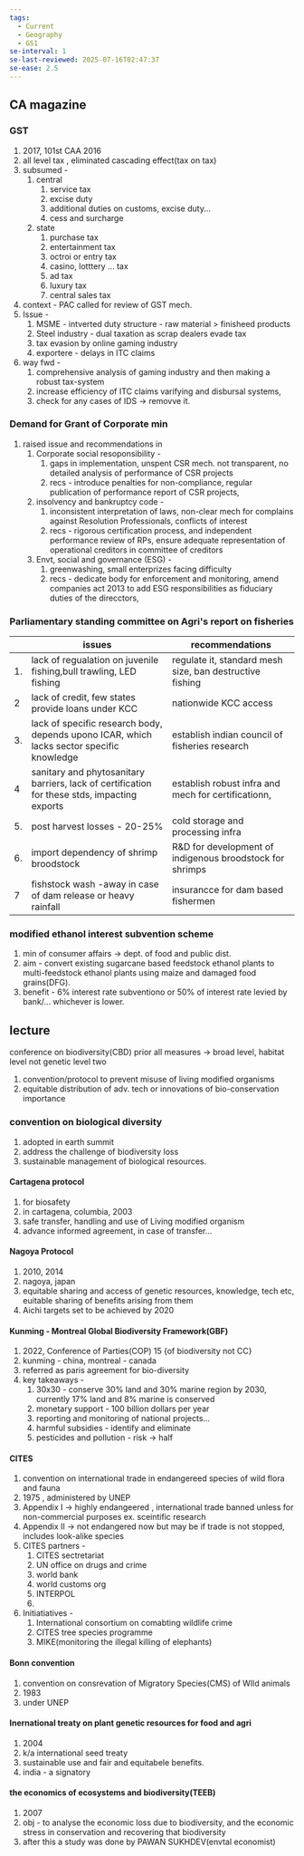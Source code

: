 ```yaml
---
tags:
  - Current
  - Geography
  - GS1
se-interval: 1
se-last-reviewed: 2025-07-16T02:47:37
se-ease: 2.5
---
```


## CA magazine
### GST 
1. 2017, 101st CAA 2016
2. all level tax , eliminated cascading effect(tax on tax)
3. subsumed - 
	1. central 
		1. service tax
		2. excise duty
		3. additional duties on customs, excise duty...
		4. cess and surcharge
	2. state
		1. purchase tax
		2. entertainment tax
		3. octroi or entry tax
		4. casino, lotttery ... tax
		5. ad tax
		6. luxury tax
		7. central sales tax
4. context - PAC called for review of GST mech.
5. Issue - 
	1. MSME - intverted duty structure - raw material > finisheed products
	2. Steel industry - dual taxation as scrap dealers evade tax
	3. tax evasion by online gaming industry
	4. exportere - delays in ITC claims
6. way fwd - 
	1. comprehensive analysis of gaming industry and then making a robust tax-system
	2. increase efficiency of ITC claims varifying and disbursal systems, 
	3. check for any cases of IDS -> removve it.
### Demand for Grant of Corporate min
1. raised issue and recommendations in 
	1. Corporate social resoponsibility - 
		1. gaps in implementation, unspent CSR mech. not transparent, no detailed analysis of performance of CSR projects
		2. recs - introduce penalties for non-compliance, regular publication of performance report of CSR projects, 
	2. insolvency and bankruptcy code - 
		1. inconsistent interpretation of laws, non-clear mech for complains against Resolution Professionals, conflicts of interest
		2. recs - rigorous certification process, and independent performance review of RPs, ensure adequate representation of operational creditors in committee of creditors
	3. Envt, social and governance (ESG) - 
		1. greenwashing, small enterprizes facing difficulty
		2. recs - dedicate body for enforcement and monitoring, amend companies act 2013 to add ESG responsibilities as fiduciary duties of the direcctors, 
### Parliamentary standing committee on Agri's report on fisheries

|     | issues                                                                                       | recommendations                                           |
| --- | -------------------------------------------------------------------------------------------- | --------------------------------------------------------- |
| 1.  | lack of regualation on juvenile fishing,bull trawling, LED fishing                           | regulate it, standard mesh size, ban destructive fishing  |
| 2   | lack of credit, few states provide loans under KCC                                           | nationwide KCC access                                     |
| 3.  | lack of specific research body, depends upono ICAR, which lacks sector specific knowledge    | establish indian council of fisheries research            |
| 4   | sanitary and phytosanitary barriers, lack of certification for these stds, impacting exports | establish robust infra and mech for certificationn,       |
| 5.  | post harvest losses - 20-25%                                                                 | cold storage and processing infra                         |
| 6.  | import dependency of shrimp broodstock                                                       | R&D for development of indigenous  broodstock for shrimps |
| 7   | fishstock wash -away in case of dam release or heavy rainfall                                | insurancce for dam based fishermen                        |

### modified ethanol interest subvention scheme
1. min of consumer affairs -> dept. of food and public dist.
2. aim - convert existing sugarcane based feedstock ethanol plants to multi-feedstock ethanol plants using maize and damaged food grains(DFG).
3. benefit - 6% interest rate subventiono or 50% of interest rate levied by bank/... whichever is lower.

## lecture
conference on biodiversity(CBD)
prior all measures -> broad level, habitat level not genetic level
two
1. convention/protocol to prevent misuse of living modified organisms
2. equitable distribution of adv. tech or innovations of bio-conservation importance

### convention on biological diversity
1. adopted in earth summit
2. address the challenge of biodiversity loss
3. sustainable management of biological resources.

#### Cartagena protocol
1. for biosafety 
2. in cartagena, columbia, 2003
3. safe transfer, handling and use of Living modified organism
4. advance informed agreement, in case of transfer...
#### Nagoya Protocol
1. 2010, 2014
2. nagoya, japan
3. equitable sharing and access of genetic resources, knowledge, tech etc, euitable sharing of benefits arising from them
4. Aichi targets set to be achieved by 2020
#### Kunming - Montreal Global Biodiversity Framework(GBF)
1. 2022, Conference of Parties(COP) 15 {of biodiversity not CC}
2. kunming - china, montreal - canada
3. referred as paris agreement for bio-diversity
4. key takeaways - 
	1. 30x30 - conserve 30% land and 30% marine region by 2030, currently 17% land and 8% marine is conserved
	2. monetary support - 100 billion dollars per year
	3. reporting and monitoring of national projects...
	4. harmful subsidies - identify and eliminate
	5. pesticides and pollution - risk -> half
#### CITES 
1. convention on international trade in endangereed species of wild flora and fauna
2. 1975 , administered by UNEP
3. Appendix I -> highly endangeered , international trade banned unless for non-commercial purposes ex. sceintific research
4. Appendix II -> not endangered now but may be if trade is not stopped, includes look-alike species
5. CITES partners - 
	1. CITES sectretariat
	2. UN office on drugs and  crime
	3. world bank
	4. world customs org
	5. INTERPOL
	6. 
6. Initiatiatives - 
	1. International consortium on comabting wildlife crime
	2. CITES tree species programme
	3. MIKE(monitoring the illegal killing of elephants)
#### Bonn convention
1. convention on consrevation of Migratory Species(CMS) of WIld animals
2. 1983
3. under UNEP
#### Inernational treaty on plant genetic resources for food and agri
1. 2004
2. k/a international seed treaty
3. sustainable use and fair and equitabele benefits.
4. india - a signatory
#### the economics of ecosystems and biodiversity(TEEB)
1. 2007
2. obj - to analyse the economic loss due to biodiversity, and the economic stress in conservation and recovering that biodiversity
3. after this a study was done by PAWAN SUKHDEV(envtal economist)